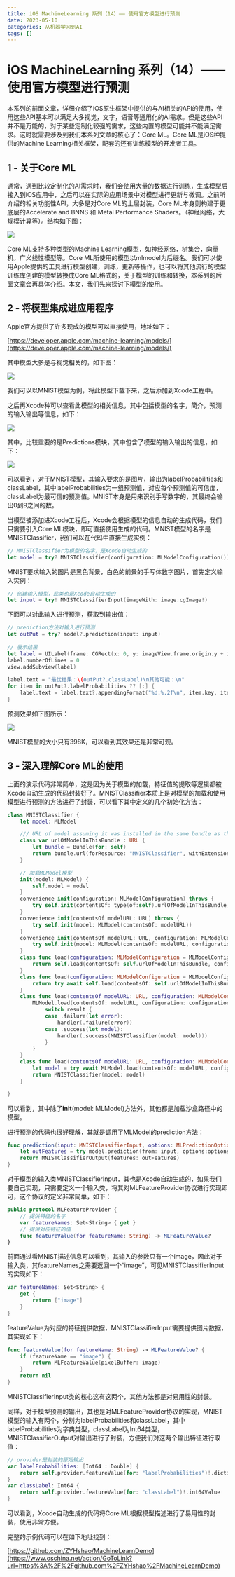 ```yaml
---
title: iOS MachineLearning 系列（14）—— 使用官方模型进行预测
date: 2023-05-10
categories: 从机器学习到AI
tags: []
---
```

# iOS MachineLearning 系列（14）—— 使用官方模型进行预测

本系列的前面文章，详细介绍了iOS原生框架中提供的与AI相关的API的使用，使用这些API基本可以满足大多视觉，文字，语音等通用化的AI需求。但是这些API并不是万能的，对于某些定制化较强的需求，这些内置的模型可能并不能满足需求。这时就需要涉及到我们本系列文章的核心了：Core ML。Core ML是iOS种提供的Machine Learning相关框架，配套的还有训练模型的开发者工具。

## 1 - 关于Core ML

通常，遇到比较定制化的AI需求时，我们会使用大量的数据进行训练，生成模型后接入到iOS应用中，之后可以在实际的应用场景中对模型进行更新与微调。之前所介绍的相关功能性API，大多是对Core ML的上层封装，Core ML本身则构建于更底层的Accelerate and BNNS 和 Metal Performance Shaders。（神经网络，大规模计算等）。结构如下图：

![](https://oscimg.oschina.net/oscnet/up-cc5db0181a322a33666f69d5e8a4dc0674f.png)

Core ML支持多种类型的Machine Learning模型，如神经网络，树集合，向量机，广义线性模型等。Core ML所使用的模型以mlmodel为后缀名。我们可以使用Apple提供的工具进行模型创建，训练，更新等操作，也可以将其他流行的模型训练库创建的模型转换成Core ML格式的，关于模型的训练和转换，本系列的后面文章会再具体介绍。本文，我们先来探讨下模型的使用。

## 2 - 将模型集成进应用程序

Apple官方提供了许多现成的模型可以直接使用，地址如下：

[https://developer.apple.com/machine-learning/models/](https://developer.apple.com/machine-learning/models/)

其中模型大多是与视觉相关的，如下图：

![](https://oscimg.oschina.net/oscnet/up-a4cddcbcc2d0b71ebc4fe2d79ed89429188.png)

我们可以以MNIST模型为例，将此模型下载下来，之后添加到Xcode工程中。

之后再Xcode种可以查看此模型的相关信息，其中包括模型的名字，简介，预测的输入输出等信息，如下：

![](https://oscimg.oschina.net/oscnet/up-fe11d594500d4facabc4fc7b8c84ff58117.png)

其中，比较重要的是Predictions模块，其中包含了模型的输入输出的信息，如下：

![](https://oscimg.oschina.net/oscnet/up-15f263c5b9e49166e2b21888de90d8cb614.png)

可以看到，对于MNIST模型，其输入要求的是图片，输出为labelProbabilities和classLabel，其中labelProbabilities为一组预测值，对应每个预测值的可信度，classLabel为最可信的预测值。MNIST本身是用来识别手写数字的，其最终会输出0到9之间的数。

当模型被添加进Xcode工程后，Xcode会根据模型的信息自动的生成代码，我们只需要引入Core ML模块，即可直接使用生成的代码。MNIST模型的名字是MNISTClassifier，我们可以在代码中直接生成实例：

```swift
// MNISTClassifier为模型的名字，是Xcode自动生成的
let model = try? MNISTClassifier(configuration: MLModelConfiguration())
```

MNIST要求输入的图片是黑色背景，白色的前景的手写体数字图片，首先定义输入实例：

```swift
// 创建输入模型，此类也是Xcode自动生成的
let input = try! MNISTClassifierInput(imageWith: image.cgImage!)
```

下面可以对此输入进行预测，获取到输出值：

```swift
// prediction方法对输入进行预测
let outPut = try? model?.prediction(input: input)
      
// 展示结果  
let label = UILabel(frame: CGRect(x: 0, y: imageView.frame.origin.y + imageView.frame.height, width: view.frame.width, height: 400))
label.numberOfLines = 0
view.addSubview(label)
        
label.text = "最优结果：\(outPut?.classLabel)\n其他可能：\n"
for item in outPut?.labelProbabilities ?? [:] {
    label.text = label.text?.appendingFormat("%d:%.2f\n", item.key, item.value)
}
```

预测效果如下图所示：

![](https://oscimg.oschina.net/oscnet/up-e9491940f99baf28c3bcd18751235fcc107.png)

MNIST模型的大小只有398K，可以看到其效果还是非常可观。

## 3 - 深入理解Core ML的使用

上面的演示代码非常简单，这是因为关于模型的加载，特征值的提取等逻辑都被Xcode自动生成的代码封装好了。MNISTClassifier本质上是对模型的加载和使用模型进行预测的方法进行了封装，可以看下其中定义的几个初始化方法：

```swift
class MNISTClassifier {
    let model: MLModel

    /// URL of model assuming it was installed in the same bundle as this class
    class var urlOfModelInThisBundle : URL {
        let bundle = Bundle(for: self)
        return bundle.url(forResource: "MNISTClassifier", withExtension:"mlmodelc")!
    }

    // 加载MLModel模型
    init(model: MLModel) {
        self.model = model
    }
    convenience init(configuration: MLModelConfiguration) throws {
        try self.init(contentsOf: type(of:self).urlOfModelInThisBundle, configuration: configuration)
    }
    convenience init(contentsOf modelURL: URL) throws {
        try self.init(model: MLModel(contentsOf: modelURL))
    }
    convenience init(contentsOf modelURL: URL, configuration: MLModelConfiguration) throws {
        try self.init(model: MLModel(contentsOf: modelURL, configuration: configuration))
    }
    class func load(configuration: MLModelConfiguration = MLModelConfiguration(), completionHandler handler: @escaping (Swift.Result<MNISTClassifier, Error>) -> Void) {
        return self.load(contentsOf: self.urlOfModelInThisBundle, configuration: configuration, completionHandler: handler)
    }
    class func load(configuration: MLModelConfiguration = MLModelConfiguration()) async throws -> MNISTClassifier {
        return try await self.load(contentsOf: self.urlOfModelInThisBundle, configuration: configuration)
    }
    class func load(contentsOf modelURL: URL, configuration: MLModelConfiguration = MLModelConfiguration(), completionHandler handler: @escaping (Swift.Result<MNISTClassifier, Error>) -> Void) {
        MLModel.load(contentsOf: modelURL, configuration: configuration) { result in
            switch result {
            case .failure(let error):
                handler(.failure(error))
            case .success(let model):
                handler(.success(MNISTClassifier(model: model)))
            }
        }
    }
    class func load(contentsOf modelURL: URL, configuration: MLModelConfiguration = MLModelConfiguration()) async throws -> MNISTClassifier {
        let model = try await MLModel.load(contentsOf: modelURL, configuration: configuration)
        return MNISTClassifier(model: model)
    }

}
```

可以看到，其中除了**init**(model: MLModel)方法外，其他都是加载沙盒路径中的模型。

进行预测的代码也很好理解，其就是调用了MLModel的prediction方法：

```swift
func prediction(input: MNISTClassifierInput, options: MLPredictionOptions) throws -> MNISTClassifierOutput {
    let outFeatures = try model.prediction(from: input, options:options)
    return MNISTClassifierOutput(features: outFeatures)
}
```

对于模型的输入类MNISTClassifierInput，其也是Xcode自动生成的，如果我们要自己实现，只需要定义一个输入类，将其对MLFeatureProvider协议进行实现即可，这个协议的定义非常简单，如下：

```swift
public protocol MLFeatureProvider {
    // 提供特征的名字
    var featureNames: Set<String> { get }
    // 提供对应特征的值
    func featureValue(for featureName: String) -> MLFeatureValue?
}

```

前面通过看MNIST描述信息可以看到，其输入的参数只有一个image，因此对于输入类，其featureNames之需要返回一个“image”，可见MNISTClassifierInput的实现如下：

```swift
var featureNames: Set<String> {
    get {
        return ["image"]
    }
}
```

featureValue为对应的特征提供数据，MNISTClassifierInput需要提供图片数据，其实现如下：

```swift
func featureValue(for featureName: String) -> MLFeatureValue? {
    if (featureName == "image") {
        return MLFeatureValue(pixelBuffer: image)
    }
    return nil
}
```

MNISTClassifierInput类的核心这有这两个，其他方法都是对易用性的封装。

同样，对于模型预测的输出，其也是对MLFeatureProvider协议的实现，MNIST模型的输入有两个，分别为labelProbabilities和classLabel，其中labelProbabilities为字典类型，classLabel为Int64类型，MNISTClassifierOutput对输出进行了封装，方便我们对这两个输出特征进行取值：

```swift
// provider是封装的原始输出
var labelProbabilities: [Int64 : Double] {
    return self.provider.featureValue(for: "labelProbabilities")!.dictionaryValue as! [Int64 : Double]
}
var classLabel: Int64 {
    return self.provider.featureValue(for: "classLabel")!.int64Value
}
```

可以看到，Xcode自动生成的代码将Core ML根据模型描述进行了易用性的封装，使用非常方便。

完整的示例代码可以在如下地址找到：

[https://github.com/ZYHshao/MachineLearnDemo](https://www.oschina.net/action/GoToLink?url=https%3A%2F%2Fgithub.com%2FZYHshao%2FMachineLearnDemo)